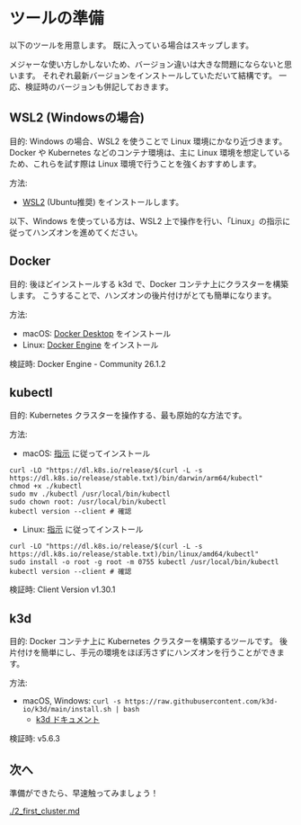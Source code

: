 # ツールの準備

以下のツールを用意します。
既に入っている場合はスキップします。

メジャーな使い方しかしないため、バージョン違いは大きな問題にならないと思います。
それぞれ最新バージョンをインストールしていただいて結構です。
一応、検証時のバージョンも併記しておきます。

## WSL2 (Windowsの場合)

目的:
Windows の場合、WSL2 を使うことで Linux 環境にかなり近づきます。
Docker や Kubernetes などのコンテナ環境は、主に Linux 環境を想定しているため、これらを試す際は Linux 環境で行うことを強くおすすめします。

方法:

- [WSL2](https://learn.microsoft.com/en-us/windows/wsl/install) (Ubuntu推奨) をインストールします。

以下、Windows を使っている方は、WSL2 上で操作を行い、「Linux」の指示に従ってハンズオンを進めてください。

## Docker

目的:
後ほどインストールする k3d で、Docker コンテナ上にクラスターを構築します。
こうすることで、ハンズオンの後片付けがとても簡単になります。

方法:

- macOS: [Docker Desktop](https://docs.docker.com/desktop/install/mac-install/) をインストール
- Linux: [Docker Engine](https://docs.docker.com/engine/install/ubuntu/) をインストール

検証時: Docker Engine - Community 26.1.2

## kubectl

目的:
Kubernetes クラスターを操作する、最も原始的な方法です。

方法:

- macOS: [指示](https://kubernetes.io/docs/tasks/tools/install-kubectl-macos/) に従ってインストール
```shell
curl -LO "https://dl.k8s.io/release/$(curl -L -s https://dl.k8s.io/release/stable.txt)/bin/darwin/arm64/kubectl"
chmod +x ./kubectl
sudo mv ./kubectl /usr/local/bin/kubectl
sudo chown root: /usr/local/bin/kubectl
kubectl version --client # 確認
```

- Linux: [指示](https://kubernetes.io/docs/tasks/tools/install-kubectl-linux/) に従ってインストール
```shell
curl -LO "https://dl.k8s.io/release/$(curl -L -s https://dl.k8s.io/release/stable.txt)/bin/linux/amd64/kubectl"
sudo install -o root -g root -m 0755 kubectl /usr/local/bin/kubectl
kubectl version --client # 確認
```

検証時: Client Version v1.30.1

## k3d

目的:
Docker コンテナ上に Kubernetes クラスターを構築するツールです。
後片付けを簡単にし、手元の環境をほぼ汚さずにハンズオンを行うことができます。

方法:

- macOS, Windows: `curl -s https://raw.githubusercontent.com/k3d-io/k3d/main/install.sh | bash`
    - [k3d ドキュメント](https://k3d.io/)

検証時: v5.6.3

## 次へ

準備ができたら、早速触ってみましょう！

[./2_first_cluster.md](./2_first_cluster.md)
